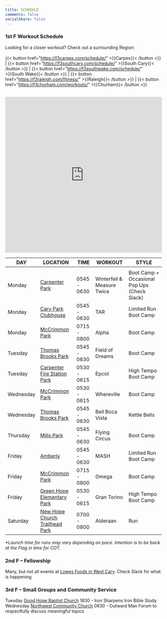 ```yaml
---
title: SCHEDULE
comments: false
socialShare: false
---
```


### <a name="1stf"></a>1st F Workout Schedule

Looking for a closer workout? Check out a surrounding Region:<br/><br/>
{{< button href="https://f3carpex.com/schedule/" >}}Carpex{{< /button >}} |
{{< button href="https://f3southcary.com/schedule/" >}}South Cary{{< /button >}} |
{{< button href="https://f3southwake.com/schedule/" >}}South Wake{{< /button >}} |
{{< button href="https://f3raleigh.com/fitness/" >}}Raleigh{{< /button >}} |
{{< button href="https://f3churham.com/workouts/" >}}Churham{{< /button >}}
<br/><br/>

<iframe src="https://map.f3nation.com/?lat=35.823087&amp;lon=-78.863166&amp;zoom=12"
    style="border:0px #ffffff none;"
    name="f3Maps"
    allow="geolocation"
    scrolling="no"
    frameborder="0"
    marginheight="0px"
    marginwidth="0px"
    height="500px"
    width="100%"
    allowfullscreen=""></iframe>

| DAY       | LOCATION                                                                   | TIME               | WORKOUT              | STYLE                                                                    |
| --------- | -------------------------------------------------------------------------- | ------------------ | -------------------- | ------------------------------------------------------------------------ |
                                                            |
| Monday    | [Carpenter Park](https://goo.gl/maps/bBTownUCbxrYkbXq5)                                | 0545 - 0630        | Winterfell & Measure Twice | Boot Camp + Occasional Pop Ups (Check Slack)                                                               |
| Monday    | [Cary Park Clubhouse](https://goo.gl/maps/2dnqVXDbi6WDcBJk6)                      | 0545 - 0630        | TAR       | Limited Run Boot Camp | 
| Monday    | [McCrimmon Park](https://maps.app.goo.gl/LPjh9en8uMiYYggc9)           | 0715 - 0800        | Alpha            | Boot Camp                                                 |
| Tuesday   | [Thomas Brooks Park](https://goo.gl/maps/rwpS6sp1aFQMwgFq7)                     | 0545 - 0630        | Field of Dreams | Boot Camp                                                                |
| Tuesday   | [Carpenter Fire Station Park](https://maps.app.goo.gl/cRtzFzNsS95BiDHi9)                  | 0530 - 0615        | Epcot  | High Tempo Boot Camp                                                                |                                                                |
| Wednesday | [McCrimmon Park](https://maps.app.goo.gl/LPjh9en8uMiYYggc9)           | 0530 - 0615        | Whereville            | Boot Camp                                                   |                                                                
| Wednesday | [Thomas Brooks Park](https://goo.gl/maps/rwpS6sp1aFQMwgFq7)           | 0545 - 0630        | Bell Boca Vista           | Kettle Bells                                                   |                                                                |
| Thursday  | [Mills Park](https://goo.gl/maps/APjv2Dh1AxsQSRnR6)    | 0545 - 0630        | Flying Circus          | Boot Camp                                                |                                                                
| Friday    | [Amberly](https://goo.gl/maps/nQrfDXzRgyXbzn3g9)                  | 0545 - 0630        | MASH      | Limited Run Boot Camp   |
| Friday    | [McCrimmon Park](https://maps.app.goo.gl/LPjh9en8uMiYYggc9)           | 0715 - 0800        | Omega            | Boot Camp|
| Friday    | [Green Hope Elementary Park](https://maps.app.goo.gl/sJorVynSyPMtryAPA)           | 0530 - 0615        | Gran Torino           | High Tempo Boot Camp|
| Saturday  | [New Hope Church Trailhead Park](https://goo.gl/maps/z1c3S7iXppcPSoFX6)    | 0700 - 0800        | Alderaan         | Run                                                |     

_\*Launch time for runs may vary depending on pace. Intention is to be back at the Flag in time for COT._

### <a name="2ndf"></a>2nd F – Fellowship

Many, but not all events at [Lowes Foods in West Cary](https://goo.gl/maps/Sik2FMyoFZ7sksoM9). Check Slack for what is happening

### <a name="3rdf"></a>3rd F – Small Groups and Community Service

Tuesday  [Good Hope Baptist Church](https://goo.gl/maps/PvaKhGoJXhpNpqdt6)           1830 -       Iron Sharpens Iron        Bible Study       
Wednesday [Northwest Community Church](https://goo.gl/maps/xSsSiYDsuPMJQEAFA)           0630 -       Outward Man         Forum to respectfully discuss meaningful topics
